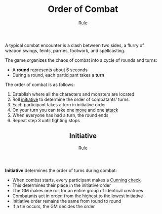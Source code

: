 <header>

# Order of Combat

<p class="subheading">Rule</p>

</header>

A typical combat encounter is a clash between two sides, a flurry of weapon swings, feints, parries, footwork, and spellcasting.

The game organizes the chaos of combat into a cycle of rounds and turns:

  + A **round** represents about 6 seconds
  + During a round, each participant takes a **turn**

The order of combat is as follows:

 1. Establish where all the characters and monsters are located
 2. Roll [initiative](pages/combat/order.md?od=initiative) to determine the order of combatants' turns.
 3. Each participant takes a turn in initiative order
 4. On your turn you can take one [move](pages/combat/moves.md) and one [attack](pages/combat/attacks.md)
 4. When everyone has had a turn, the round ends
 5. Repeat step 3 until fighting stops

<header>

## Initiative

<p class="subheading">Rule</p>

</header>

**Initiative** determines the order of turns during combat:

 + When combat starts, every participant makes a [Cunning](pages/characters/attributes.md?id=cunning) [check](pages/rules/rolling.md?id=checks)
 + This determines their place in the initiative order
 + The GM makes one roll for an entire group of identical creatures
 + Combatants act in order, from the highest to the lowest initiative
 + Initiative order remains the same from round to round
 + If a tie occurs, the GM decides the order
